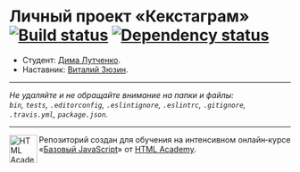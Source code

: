 # Личный проект «Кекстаграм» [![Build status][travis-image]][travis-url] [![Dependency status][dependency-image]][dependency-url]

* Студент: [Дима Лутченко](https://up.htmlacademy.ru/javascript/7/user/112183).
* Наставник: [Виталий Зюзин](https://up.htmlacademy.ru/javascript/7/user/16934). 

---

_Не удаляйте и не обращайте внимание на папки и файлы:_<br>
_`bin`, `tests`, `.editorconfig`, `.eslintignore`, `.eslintrc`, `.gitignore`, `.travis.yml`, `package.json`._

---

<a href="https://htmlacademy.ru/intensive/javascript"><img align="left" width="50" height="50" title="HTML Academy" src="https://up.htmlacademy.ru/static/img/intensive/javascript/logo-for-github.svg"></a>

Репозиторий создан для обучения на интенсивном онлайн‑курсе «[Базовый JavaScript](https://htmlacademy.ru/intensive/javascript)» от [HTML Academy](https://htmlacademy.ru).

[travis-image]: https://travis-ci.org/htmlacademy-javascript/112183-kekstagram.svg?branch=master
[travis-url]: https://travis-ci.org/htmlacademy-javascript/112183-kekstagram
[dependency-image]: https://david-dm.org/htmlacademy-javascript/112183-kekstagram.svg?style=flat-square
[dependency-url]: https://david-dm.org/htmlacademy-javascript/112183-kekstagram
